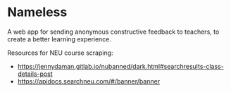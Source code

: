 # Nameless
A web app for sending anonymous constructive feedback to teachers, to create a better learning experience.



Resources for NEU course scraping:
- https://jennydaman.gitlab.io/nubanned/dark.html#searchresults-class-details-post
- https://apidocs.searchneu.com/#/banner/banner

